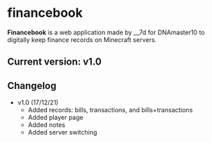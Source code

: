 # financebook
**Financebook** is a web application made by __7d for DNAmaster10 to digitally keep finance records on Minecraft servers.

## Current version: v1.0

## Changelog
* v1.0 (17/12/21)
  * Added records: bills, transactions, and bills+transactions
  * Added player page
  * Added notes
  * Added server switching

